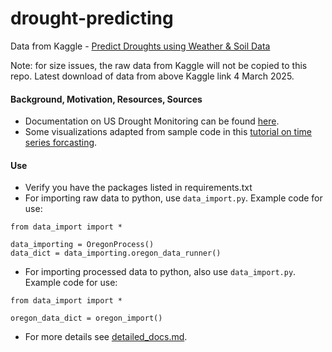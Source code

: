# drought-predicting

Data from Kaggle - [Predict Droughts using Weather & Soil Data](https://www.kaggle.com/datasets/cdminix/us-drought-meteorological-data)

Note: for size issues, the raw data from Kaggle will not be copied to this repo. Latest download of data from above Kaggle link 4 March 2025.

#### Background, Motivation, Resources, Sources
* Documentation on US Drought Monitoring can be found [here](https://droughtmonitor.unl.edu/About/AbouttheData/DSCI.aspx).
* Some visualizations adapted from sample code in this [tutorial on time series forcasting](https://www.tensorflow.org/tutorials/structured_data/time_series#data_windowing).

#### Use
* Verify you have the packages listed in requirements.txt
* For importing raw data to python, use `data_import.py`. Example code for use:
```
from data_import import *

data_importing = OregonProcess()
data_dict = data_importing.oregon_data_runner()
```
* For importing processed data to python, also use `data_import.py`. Example code for use:
```
from data_import import *

oregon_data_dict = oregon_import()
```
* For more details see [detailed_docs.md](https://github.com/carseys/drought-predicting/blob/main/detailed_docs.md).